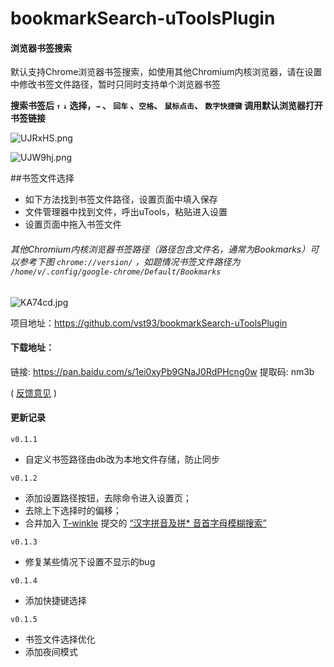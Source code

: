 # bookmarkSearch-uToolsPlugin

#### 浏览器书签搜索

默认支持Chrome浏览器书签搜索，如使用其他Chromium内核浏览器，请在设置中修改书签文件路径，暂时只同时支持单个浏览器书签

**搜索书签后 `↑` `↓` 选择，`→` 、 `回车` 、`空格`、 `鼠标点击`、 `数字快捷键` 调用默认浏览器打开书签链接**

![UJRxHS.png](https://s1.ax1x.com/2020/07/13/UJRxHS.png)

![UJW9hj.png](https://s1.ax1x.com/2020/07/13/UJW9hj.png)

##书签文件选择
- 如下方法找到书签文件路径，设置页面中填入保存
- 文件管理器中找到文件，呼出uTools，粘贴进入设置
- 设置页面中拖入书签文件

###### 其他Chromium内核浏览器书签路径（路径包含文件名，通常为Bookmarks）可以参考下图  `chrome://version/` ，如题情况书签文件路径为 `/home/v/.config/google-chrome/Default/Bookmarks` 

![KA74cd.jpg](https://s2.ax1x.com/2019/10/17/KA74cd.jpg)




项目地址：https://github.com/vst93/bookmarkSearch-uToolsPlugin

#### 下载地址：
链接: https://pan.baidu.com/s/1ei0xyPb9GNaJ0RdPHcng0w 提取码: nm3b

( [反馈意见](https://yuanliao.info/d/767/8) )

#### 更新记录 
`v0.1.1` 
* 自定义书签路径由db改为本地文件存储，防止同步

`v0.1.2` 
* 添加设置路径按钮，去除命令进入设置页；
* 去除上下选择时的偏移；
* 合并加入 [T-winkle](https://github.com/T-winkle) 提交的  [“汉字拼音及拼* 音首字母模糊搜索”](https://github.com/vst93/bookmarkSearch-uToolsPlugin/pull/2)

`v0.1.3` 
* 修复某些情况下设置不显示的bug         

`v0.1.4` 
* 添加快捷键选择         

`v0.1.5` 
* 书签文件选择优化     
* 添加夜间模式     
